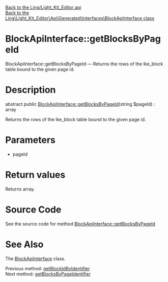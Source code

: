 [Back to the Ling/Light_Kit_Editor api](https://github.com/lingtalfi/Light_Kit_Editor/blob/master/doc/api/Ling/Light_Kit_Editor.md)<br>
[Back to the Ling\Light_Kit_Editor\Api\Generated\Interfaces\BlockApiInterface class](https://github.com/lingtalfi/Light_Kit_Editor/blob/master/doc/api/Ling/Light_Kit_Editor/Api/Generated/Interfaces/BlockApiInterface.md)


BlockApiInterface::getBlocksByPageId
================



BlockApiInterface::getBlocksByPageId — Returns the rows of the lke_block table bound to the given page id.




Description
================


abstract public [BlockApiInterface::getBlocksByPageId](https://github.com/lingtalfi/Light_Kit_Editor/blob/master/doc/api/Ling/Light_Kit_Editor/Api/Generated/Interfaces/BlockApiInterface/getBlocksByPageId.md)(string $pageId) : array




Returns the rows of the lke_block table bound to the given page id.




Parameters
================


- pageId

    


Return values
================

Returns array.








Source Code
===========
See the source code for method [BlockApiInterface::getBlocksByPageId](https://github.com/lingtalfi/Light_Kit_Editor/blob/master/Api/Generated/Interfaces/BlockApiInterface.php#L213-L213)


See Also
================

The [BlockApiInterface](https://github.com/lingtalfi/Light_Kit_Editor/blob/master/doc/api/Ling/Light_Kit_Editor/Api/Generated/Interfaces/BlockApiInterface.md) class.

Previous method: [getBlockIdByIdentifier](https://github.com/lingtalfi/Light_Kit_Editor/blob/master/doc/api/Ling/Light_Kit_Editor/Api/Generated/Interfaces/BlockApiInterface/getBlockIdByIdentifier.md)<br>Next method: [getBlocksByPageIdentifier](https://github.com/lingtalfi/Light_Kit_Editor/blob/master/doc/api/Ling/Light_Kit_Editor/Api/Generated/Interfaces/BlockApiInterface/getBlocksByPageIdentifier.md)<br>

